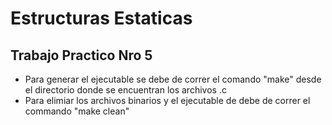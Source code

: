 # Estructuras Estaticas

## Trabajo Practico Nro 5


- Para generar el ejecutable se debe de correr el comando "make" desde el directorio donde se encuentran los archivos .c
- Para elimiar los archivos binarios y el ejecutable de debe de correr el commando "make clean"
